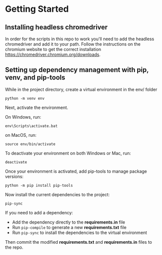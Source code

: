 # Getting Started

## Installing headless chromedriver
In order for the scripts in this repo to work you'll need to add the headless chromedriver and add it to your path. Follow the instructions on the chromium website to get the correct installation https://chromedriver.chromium.org/downloads.

## Setting up dependency management with pip, venv, and pip-tools

While in the project directory, create a virtual environment in the env/ folder
```
python -m venv env
```

Next, activate the environment.

On Windows, run:
```
env\Scripts\activate.bat
```

on MacOS, run:
```
source env/bin/activate
```

To deactivate your environment on both Windows or Mac, run:
```
deactivate
```

Once your environment is activated, add pip-tools to manage package versions:
```
python -m pip install pip-tools
```

Now install the current dependencies to the project:
```
pip-sync
```

If you need to add a dependency:
* Add the dependency directly to the **requirements.in** file
* Run `pip-compile` to generate a new **requirements.txt** file
* Run `pip-sync` to install the dependencies to the virtual environment

Then commit the modified **requirements.txt** and **requirements.in** files to the repo.
